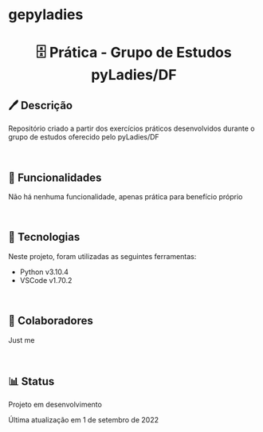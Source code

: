 # gepyladies


<h1 align="center">🗄 Prática - Grupo de Estudos pyLadies/DF</h1>

<h2>🖊 Descrição</h2>
<p>Repositório criado a partir dos exercícios práticos desenvolvidos durante o grupo de estudos oferecido pelo pyLadies/DF</p>
<br>
<h2>📝 Funcionalidades</h2>
<p>Não há nenhuma funcionalidade, apenas prática para benefício próprio</p>
<br>
<h2>🔧 Tecnologias</h2>
<p>Neste projeto, foram utilizadas as seguintes ferramentas:</p>
<ul>
    <li>Python v3.10.4</li>
    <li>VSCode v1.70.2</li>
</ul>
<br>
<h2>🤝 Colaboradores</h2>
<p>Just me</p>
<br>
<h2>📊 Status</h2>
<p>Projeto em desenvolvimento</p>
<p>Última atualização em 1 de setembro de 2022</p>